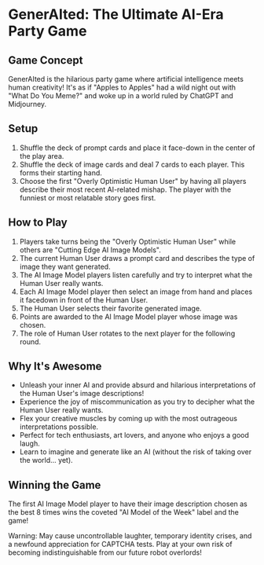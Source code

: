 # GenerAIted: The Ultimate AI-Era Party Game

## Game Concept

GenerAIted is the hilarious party game where artificial intelligence meets human creativity! It's as if "Apples to Apples" had a wild night out with "What Do You Meme?" and woke up in a world ruled by ChatGPT and Midjourney.

## Setup

1. Shuffle the deck of prompt cards and place it face-down in the center of the play area.
2. Shuffle the deck of image cards and deal 7 cards to each player. This forms their starting hand.
3. Choose the first "Overly Optimistic Human User" by having all players describe their most recent AI-related mishap. The player with the funniest or most relatable story goes first.

## How to Play

1. Players take turns being the "Overly Optimistic Human User" while others are "Cutting Edge AI Image Models".
2. The current Human User draws a prompt card and describes the type of image they want generated.
3. The AI Image Model players listen carefully and try to interpret what the Human User really wants.
4. Each AI Image Model player then select an image from hand and places it facedown in front of the Human User.
5. The Human User selects their favorite generated image.
6. Points are awarded to the AI Image Model player whose image was chosen.
7. The role of Human User rotates to the next player for the following round.

## Why It's Awesome

- Unleash your inner AI and provide absurd and hilarious interpretations of the Human User's image descriptions!
- Experience the joy of miscommunication as you try to decipher what the Human User really wants.
- Flex your creative muscles by coming up with the most outrageous interpretations possible.
- Perfect for tech enthusiasts, art lovers, and anyone who enjoys a good laugh.
- Learn to imagine and generate like an AI (without the risk of taking over the world... yet).

## Winning the Game

The first AI Image Model player to have their image description chosen as the best 8 times wins the coveted "AI Model of the Week" label and the game!

Warning: May cause uncontrollable laughter, temporary identity crises, and a newfound appreciation for CAPTCHA tests. Play at your own risk of becoming indistinguishable from our future robot overlords!
